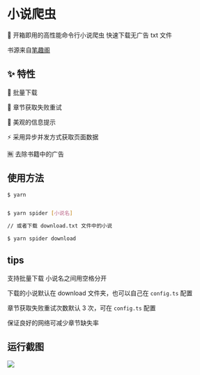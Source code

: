 # 小说爬虫

🎉 开箱即用的高性能命令行小说爬虫 快速下载无广告 txt 文件

书源来自[笔趣阁](https://www.biquge.com.cn/)

## ✨ 特性

📂 批量下载

🔄 章节获取失败重试

📑 美观的信息提示

⚡ 采用异步并发方式获取页面数据

🈚 去除书籍中的广告

## 使用方法

```bash
$ yarn


$ yarn spider [小说名]

// 或者下载 download.txt 文件中的小说

$ yarn spider download
```

## tips

支持批量下载 小说名之间用空格分开

下载的小说默认在 download 文件夹，也可以自己在 `config.ts` 配置

章节获取失败重试次数默认 3 次，可在 `config.ts` 配置

保证良好的网络可减少章节缺失率

## 运行截图

![](https://cansiny.oss-cn-shanghai.aliyuncs.com/images/1621749960365-1621749953964.png)
